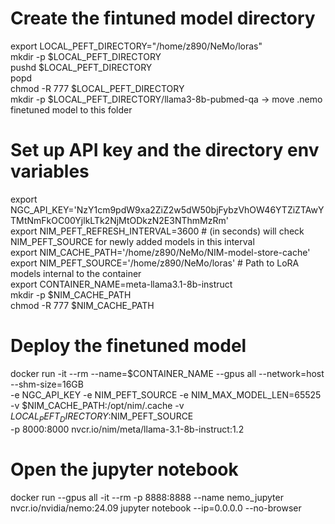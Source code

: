 # Create the fintuned model directory 
export LOCAL_PEFT_DIRECTORY="/home/z890/NeMo/loras" \
mkdir -p $LOCAL_PEFT_DIRECTORY \
pushd $LOCAL_PEFT_DIRECTORY \
popd \
chmod -R 777 $LOCAL_PEFT_DIRECTORY \
mkdir -p $LOCAL_PEFT_DIRECTORY/llama3-8b-pubmed-qa -> move .nemo finetuned model to this folder

# Set up API key and the directory env variables
export NGC_API_KEY='NzY1cm9pdW9xa2ZiZ2w5dW50bjFybzVhOW46YTZiZTAwYTMtNmFkOC00YjlkLTk2NjMtODkzN2E3NThmMzRm' \
export NIM_PEFT_REFRESH_INTERVAL=3600  # (in seconds) will check NIM_PEFT_SOURCE for newly added models in this interval \
export NIM_CACHE_PATH='/home/z890/NeMo/NIM-model-store-cache' \
export NIM_PEFT_SOURCE='/home/z890/NeMo/loras' # Path to LoRA models internal to the container \
export CONTAINER_NAME=meta-llama3.1-8b-instruct \
mkdir -p $NIM_CACHE_PATH \
chmod -R 777 $NIM_CACHE_PATH

# Deploy the finetuned model
docker run -it --rm --name=$CONTAINER_NAME       --gpus all       --network=host       --shm-size=16GB       
-e NGC_API_KEY       -e NIM_PEFT_SOURCE  -e NIM_MAX_MODEL_LEN=65525      
-v $NIM_CACHE_PATH:/opt/nim/.cache       -v $LOCAL_PEFT_DIRECTORY:$NIM_PEFT_SOURCE   
-p 8000:8000   nvcr.io/nim/meta/llama-3.1-8b-instruct:1.2

# Open the jupyter notebook 
docker run --gpus all -it --rm 
-p 8888:8888 
--name nemo_jupyter 
nvcr.io/nvidia/nemo:24.09 
jupyter notebook --ip=0.0.0.0 --no-browser

